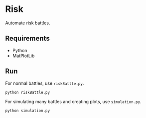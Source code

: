# Risk

Automate risk battles.

## Requirements
* Python
* MatPlotLib

## Run

For normal battles, use `riskBattle.py`.
```
python riskBattle.py
```

For simulating many battles and creating plots, use `simulation.py`.
```
python simulation.py
```

